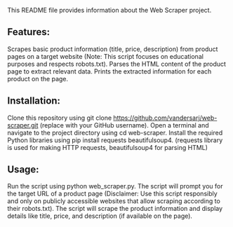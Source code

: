This README file provides information about the Web Scraper project.

## Features:

Scrapes basic product information (title, price, description) from product pages on a target website (Note: This script focuses on educational purposes and respects robots.txt).
Parses the HTML content of the product page to extract relevant data.
Prints the extracted information for each product on the page.

## Installation:

Clone this repository using git clone https://github.com/vandersarj/web-scraper.git (replace <username> with your GitHub username).
Open a terminal and navigate to the project directory using cd web-scraper.
Install the required Python libraries using pip install requests beautifulsoup4. (requests library is used for making HTTP requests, beautifulsoup4 for parsing HTML)

## Usage:

Run the script using python web_scraper.py.
The script will prompt you for the target URL of a product page (Disclaimer: Use this script responsibly and only on publicly accessible websites that allow scraping according to their robots.txt).
The script will scrape the product information and display details like title, price, and description (if available on the page).
